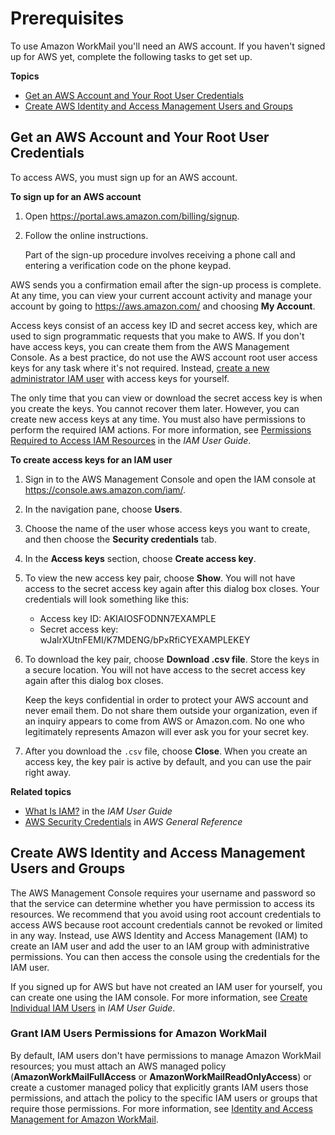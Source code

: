 # Prerequisites<a name="prereqs"></a>

To use Amazon WorkMail you'll need an AWS account\. If you haven't signed up for AWS yet, complete the following tasks to get set up\.

**Topics**
+ [Get an AWS Account and Your Root User Credentials](#getting-started-signup)
+ [Create AWS Identity and Access Management Users and Groups](#iam_users_groups)

## Get an AWS Account and Your Root User Credentials<a name="getting-started-signup"></a>

To access AWS, you must sign up for an AWS account\.

**To sign up for an AWS account**

1. Open [https://portal\.aws\.amazon\.com/billing/signup](https://portal.aws.amazon.com/billing/signup)\.

1. Follow the online instructions\.

   Part of the sign\-up procedure involves receiving a phone call and entering a verification code on the phone keypad\.

 AWS sends you a confirmation email after the sign\-up process is complete\. At any time, you can view your current account activity and manage your account by going to [https://aws\.amazon\.com/](https://aws.amazon.com/) and choosing **My Account**\.

Access keys consist of an access key ID and secret access key, which are used to sign programmatic requests that you make to AWS\. If you don't have access keys, you can create them from the AWS Management Console\. As a best practice, do not use the AWS account root user access keys for any task where it's not required\. Instead, [create a new administrator IAM user](https://docs.aws.amazon.com/IAM/latest/UserGuide/getting-started_create-admin-group.html) with access keys for yourself\.

The only time that you can view or download the secret access key is when you create the keys\. You cannot recover them later\. However, you can create new access keys at any time\. You must also have permissions to perform the required IAM actions\. For more information, see [Permissions Required to Access IAM Resources](https://docs.aws.amazon.com/IAM/latest/UserGuide/access_permissions-required.html) in the *IAM User Guide*\.

**To create access keys for an IAM user**

1. Sign in to the AWS Management Console and open the IAM console at [https://console\.aws\.amazon\.com/iam/](https://console.aws.amazon.com/iam/)\.

1. In the navigation pane, choose **Users**\.

1. Choose the name of the user whose access keys you want to create, and then choose the **Security credentials** tab\.

1. In the **Access keys** section, choose **Create access key**\.

1. To view the new access key pair, choose **Show**\. You will not have access to the secret access key again after this dialog box closes\. Your credentials will look something like this:
   + Access key ID: AKIAIOSFODNN7EXAMPLE
   + Secret access key: wJalrXUtnFEMI/K7MDENG/bPxRfiCYEXAMPLEKEY

1. To download the key pair, choose **Download \.csv file**\. Store the keys in a secure location\. You will not have access to the secret access key again after this dialog box closes\.

   Keep the keys confidential in order to protect your AWS account and never email them\. Do not share them outside your organization, even if an inquiry appears to come from AWS or Amazon\.com\. No one who legitimately represents Amazon will ever ask you for your secret key\.

1. After you download the `.csv` file, choose **Close**\. When you create an access key, the key pair is active by default, and you can use the pair right away\.

**Related topics**
+ [What Is IAM?](https://docs.aws.amazon.com/IAM/latest/UserGuide/introduction.html) in the *IAM User Guide*
+ [AWS Security Credentials](https://docs.aws.amazon.com/general/latest/gr/aws-security-credentials.html) in *AWS General Reference* 

## Create AWS Identity and Access Management Users and Groups<a name="iam_users_groups"></a>

The AWS Management Console requires your username and password so that the service can determine whether you have permission to access its resources\. We recommend that you avoid using root account credentials to access AWS because root account credentials cannot be revoked or limited in any way\. Instead, use AWS Identity and Access Management \(IAM\) to create an IAM user and add the user to an IAM group with administrative permissions\. You can then access the console using the credentials for the IAM user\.

If you signed up for AWS but have not created an IAM user for yourself, you can create one using the IAM console\. For more information, see [Create Individual IAM Users](https://docs.aws.amazon.com/IAM/latest/UserGuide/IAMBestPractices.html#create-iam-users) in *IAM User Guide*\.

### Grant IAM Users Permissions for Amazon WorkMail<a name="iam_policies_workmail"></a>

By default, IAM users don't have permissions to manage Amazon WorkMail resources; you must attach an AWS managed policy \(**AmazonWorkMailFullAccess** or **AmazonWorkMailReadOnlyAccess**\) or create a customer managed policy that explicitly grants IAM users those permissions, and attach the policy to the specific IAM users or groups that require those permissions\. For more information, see [Identity and Access Management for Amazon WorkMail](security-iam.md)\.